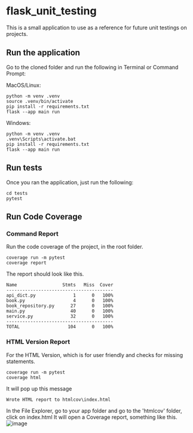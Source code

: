 # flask_unit_testing
This is a small application to use as a reference for future unit testings on projects.
## Run the application
Go to the cloned folder and run the following in Terminal or Command Prompt:

MacOS/Linux:
```shell
python -m venv .venv
source .venv/bin/activate
pip install -r requirements.txt
flask --app main run
```

Windows:
```shell
python -m venv .venv
.venv\Scripts\activate.bat
pip install -r requirements.txt
flask --app main run
```

## Run tests
Once you ran the application, just run the following:
```shell
cd tests
pytest
```

## Run Code Coverage
### Command Report
Run the code coverage of the project, in the root folder.
```shell
coverage run -m pytest
coverage report
```

The report should look like this.
```
Name                 Stmts   Miss  Cover
----------------------------------------
api_dict.py              1      0   100%
book.py                  4      0   100%
book_repository.py      27      0   100%
main.py                 40      0   100%
service.py              32      0   100%
----------------------------------------
TOTAL                  104      0   100%
```

### HTML Version Report
For the HTML Version, which is for user friendly and checks for missing statements.
```shell
coverage run -m pytest
coverage html
```
It will pop up this message
```
Wrote HTML report to htmlcov\index.html
```
In the File Explorer, go to your app folder and go to the 'htmlcov' folder, click on index.html
It will open a Coverage report, something like this.
![image](https://github.com/alejandroguerreron2p/flask_unit_testing/assets/150069261/256a5f9e-04e0-41e9-b997-d73d2393055e)
